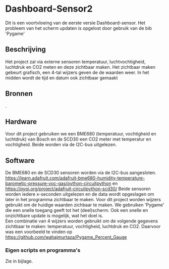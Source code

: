 # Dashboard-Sensor2
Dit is een voortvloeing van de eerste versie Dashboard-sensor.
Het probleem van het scherm updaten is opgelost door gebruik van de bib 'Pygame'

## Beschrijving
Het project zal via externe sensoren temperatuur, luchtvochtigheid, luchtdruk en CO2 meten en deze zichtbaar maken.
Het zichtbaar maken gebeurt grafisch, een 4-tal wijzers geven de de waarden weer.
In het midden wordt de tijd en datum ook zichtbaar gemaakt

## Bronnen

.

## Hardware
Voor dit project gebruiken we een BME680 (temperatuur, vochtigheid en luchtdruk) van Bosch en de SCD30 een CO2 meter met temperatur en vochtigheid. 
Beide worden via de I2C-bus uitgelezen.
 
## Software
De BME680 en de SCD30 sensoren worden via de I2C-bus aangesloten.
https://learn.adafruit.com/adafruit-bme680-humidity-temperature-barometic-pressure-voc-gas/python-circuitpython en
https://pypi.org/project/adafruit-circuitpython-scd30/
Beide sensoren worden iedere x-seconden uitgelezen en de data wordt opgeslagen om later in het programma zichtbaar te maken. 
Voor dit project worden wijzers gebruikt om de huidige waarden zichbaar te maken.
We gebruiken 'Pygame' die een snelle toegang geeft tot het (deel)scherm. Ook een snelle en onzichtbare update is mogelijk, wat het doel is.  
Een combinatie van 4 wijzers worden gebruikt om de volgende gegevens zichtbaar te maken: temperatuur, vochtigheid, luchtdruk en CO2.
Daarvoor was een voorbeeld te vinden op https://github.com/wahajmurtaza/Pygame_Percent_Gauge

### Eigen scripts en programma's
Zie in bijlage.
